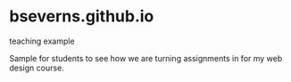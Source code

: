 # bseverns.github.io
teaching example

Sample for students to see how we are turning assignments in for my web design course.
